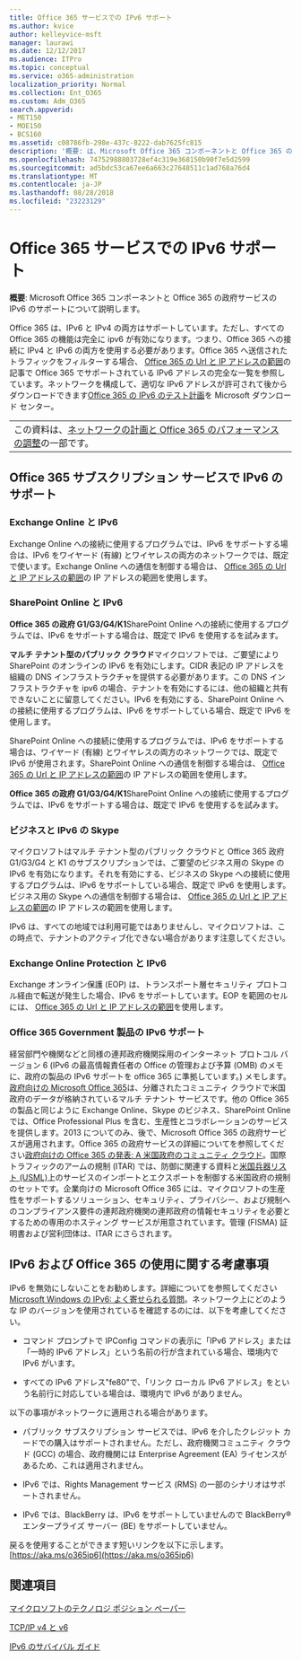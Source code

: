 ```yaml
---
title: Office 365 サービスでの IPv6 サポート
ms.author: kvice
author: kelleyvice-msft
manager: laurawi
ms.date: 12/12/2017
ms.audience: ITPro
ms.topic: conceptual
ms.service: o365-administration
localization_priority: Normal
ms.collection: Ent_O365
ms.custom: Adm_O365
search.appverid:
- MET150
- MOE150
- BCS160
ms.assetid: c08786fb-298e-437c-8222-dab7625fc815
description: '概要: は、Microsoft Office 365 コンポーネントと Office 365 の政府サービスの IPv6 のサポートについて説明します。'
ms.openlocfilehash: 74752988803728ef4c319e368150b90f7e5d2599
ms.sourcegitcommit: ad5bdc53ca67ee6a663c27648511c1ad768a76d4
ms.translationtype: MT
ms.contentlocale: ja-JP
ms.lasthandoff: 08/28/2018
ms.locfileid: "23223129"
---
```

# <a name="ipv6-support-in-office-365-services"></a>Office 365 サービスでの IPv6 サポート

 **概要**: Microsoft Office 365 コンポーネントと Office 365 の政府サービスの IPv6 のサポートについて説明します。
  
Office 365 は、IPv6 と IPv4 の両方はサポートしています。ただし、すべての Office 365 の機能は完全に ipv6 が有効になります。つまり、Office 365 への接続に IPv4 と IPv6 の両方を使用する必要があります。Office 365 へ送信されたトラフィックをフィルターする場合、 [Office 365 の Url と IP アドレスの範囲](https://go.microsoft.com/fwlink/?LinkId=293744)の記事で Office 365 でサポートされている IPv6 アドレスの完全な一覧を参照しています。ネットワークを構成して、適切な IPv6 アドレスが許可されて後からダウンロードできます[Office 365 の IPv6 のテスト計画](https://go.microsoft.com/fwlink/?LinkId=293447)を Microsoft ダウンロード センター。
  
||
|:-----|
| この資料は、[ネットワークの計画と Office 365 のパフォーマンスの調整](https://aka.ms/tune)の一部です。|

## <a name="ipv6-support-in-office-365-subscription-service"></a>Office 365 サブスクリプション サービスで IPv6 のサポート

### <a name="exchange-online-and-ipv6"></a>Exchange Online と IPv6

Exchange Online への接続に使用するプログラムでは、IPv6 をサポートする場合は、IPv6 をワイヤード (有線) とワイヤレスの両方のネットワークでは、既定で使います。Exchange Online への通信を制御する場合は、 [Office 365 の Url と IP アドレスの範囲](https://go.microsoft.com/fwlink/?LinkId=293744)の IP アドレスの範囲を使用します。
  
### <a name="sharepoint-online-and-ipv6"></a>SharePoint Online と IPv6

 **Office 365 の政府 G1/G3/G4/K1**SharePoint Online への接続に使用するプログラムでは、IPv6 をサポートする場合は、既定で IPv6 を使用するを試みます。
  
 **マルチ テナント型のパブリック クラウド**マイクロソフトでは、ご要望により SharePoint のオンラインの IPv6 を有効にします。CIDR 表記の IP アドレスを組織の DNS インフラストラクチャを提供する必要があります。この DNS インフラストラクチャを ipv6 の場合、テナントを有効にするには、他の組織と共有できないことに留意してください。IPv6 を有効にする、SharePoint Online への接続に使用するプログラムは、IPv6 をサポートしている場合、既定で IPv6 を使用します。
  
SharePoint Online への接続に使用するプログラムでは、IPv6 をサポートする場合は、ワイヤード (有線) とワイヤレスの両方のネットワークでは、既定で IPv6 が使用されます。SharePoint Online への通信を制御する場合は、 [Office 365 の Url と IP アドレスの範囲](https://go.microsoft.com/fwlink/?LinkId=293744)の IP アドレスの範囲を使用します。
  
 **Office 365 の政府 G1/G3/G4/K1**SharePoint Online への接続に使用するプログラムでは、IPv6 をサポートする場合は、既定で IPv6 を使用するを試みます。
  
### <a name="skype-for-business-and-ipv6"></a>ビジネスと IPv6 の Skype

マイクロソフトはマルチ テナント型のパブリック クラウドと Office 365 政府 G1/G3/G4 と K1 のサブスクリプションでは、ご要望のビジネス用の Skype の IPv6 を有効になります。それを有効にする、ビジネスの Skype への接続に使用するプログラムは、IPv6 をサポートしている場合、既定で IPv6 を使用します。ビジネス用の Skype への通信を制御する場合は、 [Office 365 の Url と IP アドレスの範囲](https://go.microsoft.com/fwlink/?LinkId=293744)の IP アドレスの範囲を使用します。
  
IPv6 は、すべての地域では利用可能ではありませんし、マイクロソフトは、この時点で、テナントのアクティブ化できない場合があります注意してください。
  
### <a name="exchange-online-protection-and-ipv6"></a>Exchange Online Protection と IPv6

Exchange オンライン保護 (EOP) は、トランスポート層セキュリティ プロトコル経由で転送が発生した場合、IPv6 をサポートしています。EOP を範囲のセルには、 [Office 365 の Url と IP アドレスの範囲](https://go.microsoft.com/fwlink/?LinkId=293744)を使用します。
  
### <a name="ipv6-support-for-office-365-government-offerings"></a>Office 365 Government 製品の IPv6 サポート

経営部門や機関などと同様の連邦政府機関採用のインターネット プロトコル バージョン 6 (IPv6 の最高情報責任者の Office の管理および予算 (OMB) のメモに、政府の製品の IPv6 サポートを office 365 に準拠しています。) メモします。[政府向けの Microsoft Office 365](https://go.microsoft.com/fwlink/p/?LinkId=325414)は、分離されたコミュニティ クラウドで米国政府のデータが格納されているマルチ テナント サービスです。他の Office 365 の製品と同じように Exchange Online、Skype のビジネス、SharePoint Online では、Office Professional Plus を含む、生産性とコラボレーションのサービスを提供します。2013 についてのみ、後で、Microsoft Office 365 の政府サービスが適用されます。Office 365 の政府サービスの詳細についてを参照してください[政府向けの Office 365 の発表: A 米国政府のコミュニティ クラウド](https://go.microsoft.com/fwlink/p/?LinkId=325414)。国際トラフィックのアームの規制 (ITAR) では、防御に関連する資料と[米国兵器リスト (USML)](https://go.microsoft.com/fwlink/p/?LinkId=325415)上のサービスのインポートとエクスポートを制御する米国政府の規制のセットです。企業向けの Microsoft Office 365 には、マイクロソフトの生産性をサポートするソリューション、セキュリティ、プライバシー、および規制へのコンプライアンス要件の連邦政府機関の連邦政府の情報セキュリティを必要とするための専用のホスティング サービスが用意されています。管理 (FISMA) 証明書および営利団体は、ITAR にさらされます。
  
## <a name="things-to-consider-when-using-ipv6-and-office-365"></a>IPv6 および Office 365 の使用に関する考慮事項

IPv6 を無効にしないことをお勧めします。詳細についてを参照してください[Microsoft Windows の IPv6: よく寄せられる質問](https://go.microsoft.com/fwlink/p/?LinkId=325418)。ネットワーク上にどのような IP のバージョンを使用されているを確認するのには、以下を考慮してください。
  
- コマンド プロンプトで IPConfig コマンドの表示に「IPv6 アドレス」または「一時的 IPv6 アドレス」という名前の行が含まれている場合、環境内で IPv6 がいます。

- すべての IPv6 アドレス"fe80"で、「リンク ローカル IPv6 アドレス」をという名前行に対応している場合は、環境内で IPv6 がありません。

以下の事項がネットワークに適用される場合があります。
  
- パブリック サブスクリプション サービスでは、IPv6 を介したクレジット カードでの購入はサポートされません。ただし、政府機関コミュニティ クラウド (GCC) の場合、政府機関には Enterprise Agreement (EA) ライセンスがあるため、これは適用されません。

- IPv6 では、Rights Management サービス (RMS) の一部のシナリオはサポートされません。

- IPv6 では、BlackBerry は、IPv6 をサポートしていませんので BlackBerry® エンタープライズ サーバー (BE) をサポートしていません。

戻るを使用することができます短いリンクを以下に示します。[https://aka.ms/o365ip6](https://aka.ms/o365ip6)
  
## <a name="see-also"></a>関連項目

[マイクロソフトのテクノロジ ポジション ペーパー](https://go.microsoft.com/fwlink/p/?linkid=525743)
  
[TCP/IP v4 と v6](https://go.microsoft.com/fwlink/p/?LinkID=211898)
  
[IPv6 のサバイバル ガイド](https://go.microsoft.com/fwlink/p/?LinkID=237480)
